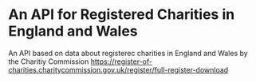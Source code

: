# An API for Registered Charities in England and Wales

An API based on data about registerec charities in England and Wales by the Charitiy Commission
https://register-of-charities.charitycommission.gov.uk/register/full-register-download
